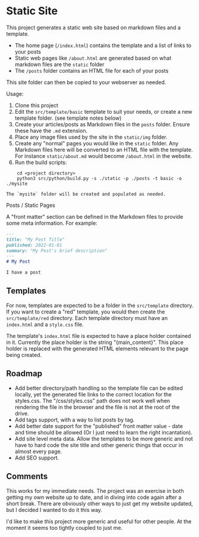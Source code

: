 # Static Site

This project generates a static web site based on markdown files and a template.

- The home page (`/index.html`) contains the template and a list of links to your posts
- Static web pages like `/about.html` are generated based on what markdown files are the `static` folder
- The `/posts` folder contains an HTML file for each of your posts

This site folder can then be copied to your webserver as needed.

Usage:

1. Clone this project
2. Edit the `src/template/basic` template to suit your needs, or create a new template folder. (see template notes below)
3. Create your articles/posts as Markdown files in the `posts` folder.  Ensure these have the `.md` extension.
4. Place any image files used by the site in the `static/img` folder.
5. Create any "normal" pages you would like in the `static` folder.  Any Markdown files here will be converted to an HTML file with the template.  For instance `static/about.md` would become `/about.html` in the website.
6. Run the build scripts:

```
    cd <project directory>
    python3 src/python/build.py -s ./static -p ./posts -t basic -o ./mysite
```

    The `mysite` folder will be created and populated as needed.

Posts / Static Pages

A "front matter" section can be defined in the Markdown files to provide some meta information.  For example:

```markdown
---
title: "My Post Title"
published: 2022-01-01
summary: "My Post's brief description"
---
# My Post

I have a post
```

## Templates

For now, templates are expected to be a folder in the `src/template` directory.  If you want to create a "red" template, you would then create the `src/template/red` directory.  Each template directory must have an `index.html` and a `style.css` file. 

The template's `index.html` file is expected to have a place holder contained in it.  Currently the place holder is the string "{main_content}".  This place holder is replaced with the generated HTML elements relevant to the page being created.

## Roadmap

- Add better directory/path handling so the template file can be edited locally, yet the generated file links to the correct location for the styles.css.  The "/css/styles.css" path does not work well when rendering the file in the browser and the file is not at the root of the drive.
- Add tags support, with a way to list posts by tag.
- Add better date support for the "published" front matter value - date and time should be allowed (Or I just need to learn the right incantation).
- Add site level meta data.  Allow the templates to be more generic and not have to hard code the site title and other generic things that occur in almost every page.
- Add SEO support.


## Comments

This works for my immediate needs.  The project was an exercise in both getting my own website up to date, and in diving into code again after a short break.  There are obviously other ways to just get my website updated, but I decided I wanted to do it this way.

I'd like to make this project more generic and useful for other people.  At the moment it seems too tightly coupled to just me.

